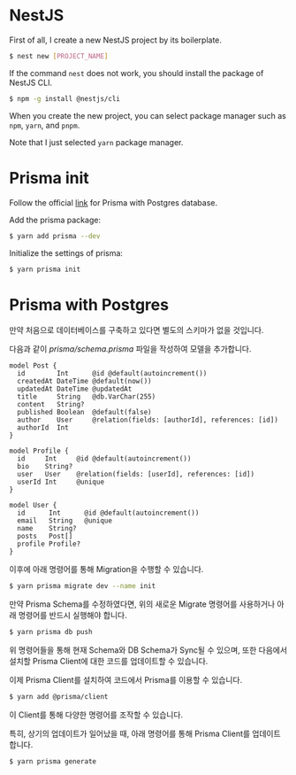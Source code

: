# NestJS

First of all, I create a new NestJS project by its boilerplate.

```bash
$ nest new [PROJECT_NAME]
```

If the command `nest` does not work, you should install the package of NestJS CLI.

```bash
$ npm -g install @nestjs/cli
```

When you create the new project, you can select package manager such as `npm`, `yarn`, and `pnpm`.

Note that I just selected `yarn` package manager.

# Prisma init

Follow the official [link](https://www.prisma.io/docs/getting-started/setup-prisma/start-from-scratch/relational-databases-typescript-postgresql) for Prisma with Postgres database.

Add the prisma package:

```bash
$ yarn add prisma --dev
```

Initialize the settings of prisma:

```bash
$ yarn prisma init
```

# Prisma with Postgres

만약 처음으로 데이터베이스를 구축하고 있다면 별도의 스키마가 없을 것입니다.

다음과 같이 _prisma/schema.prisma_ 파일을 작성하여 모델을 추가합니다.

```prisma
model Post {
  id        Int      @id @default(autoincrement())
  createdAt DateTime @default(now())
  updatedAt DateTime @updatedAt
  title     String   @db.VarChar(255)
  content   String?
  published Boolean  @default(false)
  author    User     @relation(fields: [authorId], references: [id])
  authorId  Int
}

model Profile {
  id     Int     @id @default(autoincrement())
  bio    String?
  user   User    @relation(fields: [userId], references: [id])
  userId Int     @unique
}

model User {
  id      Int      @id @default(autoincrement())
  email   String   @unique
  name    String?
  posts   Post[]
  profile Profile?
}
```

이후에 아래 명령어를 통해 Migration을 수행할 수 있습니다.

```bash
$ yarn prisma migrate dev --name init
```

만약 Prisma Schema를 수정하였다면, 위의 새로운 Migrate 명령어를 사용하거나 아래 명령어를 반드시 실행해야 합니다.

```bash
$ yarn prisma db push
```

위 명령어들을 통해 현재 Schema와 DB Schema가 Sync될 수 있으며, 또한 다음에서 설치할 Prisma Client에 대한 코드를 업데이트할 수 있습니다.

이제 Prisma Client를 설치하여 코드에서 Prisma를 이용할 수 있습니다.

```bash
$ yarn add @prisma/client
```

이 Client를 통해 다양한 명령어를 조작할 수 있습니다.

특히, 상기의 업데이트가 일어났을 때, 아래 명령어를 통해 Prisma Client를 업데이트합니다.

```bash
$ yarn prisma generate
```
